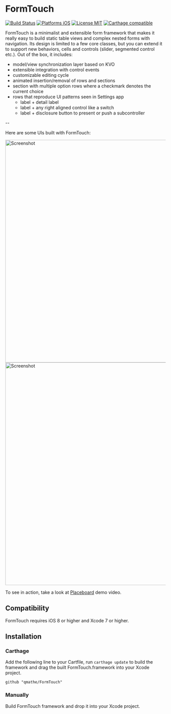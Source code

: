 FormTouch
=========

[![Build Status](https://travis-ci.org/qmathe/FormTouch.svg?branch=master)](https://travis-ci.org/qmathe/FormTouch)
[![Platforms iOS](https://img.shields.io/badge/Platforms-iOS-lightgray.svg?style=flat)](http://www.apple.com)
[![License MIT](https://img.shields.io/badge/license-MIT-blue.svg?style=flat)](https://github.com/qmathe/FormTouch/LICENSE)
[![Carthage compatible](https://img.shields.io/badge/Carthage-compatible-4BC51D.svg?style=flat)](https://github.com/Carthage/Carthage)

FormTouch is a minimalist and extensible form framework that makes it really easy to build static table views and complex nested forms with navigation. Its design is limited to a few core classes, but you can extend it to support new behaviors, cells and controls (slider, segmented control etc.). Out of the box, it includes:

- model/view synchronization layer based on KVO
- extensible integration with control events
- customizable editing cycle
- animated insertion/removal of rows and sections
- section with multiple option rows where a checkmark denotes the current choice
- rows that reproduce UI patterns seen in Settings app
	- label + detail label
	- label + any right aligned control like a switch
	- label + disclosure button to present or push a subcontroller

--

Here are some UIs built with FormTouch:

<img src="http://www.quentinmathe.com/github/FormTouch/Place%20View%206%20Tagged%20-%20iPhone%205.jpg" height="700" alt="Screenshot" />
<img src="http://www.quentinmathe.com/github/FormTouch/New%20Tag%20-%20iPhone%205.png" height="700" alt="Screenshot" />

To see in action, take a look at [Placeboard](http://www.placeboardapp.com) demo video.

Compatibility
-------------

FormTouch requires iOS 8 or higher and Xcode 7 or higher.

Installation
------------

### Carthage

Add the following line to your Cartfile, run `carthage update` to build the framework and drag the built FormTouch.framework into your Xcode project.

    github "qmathe/FormTouch"

### Manually

Build FormTouch framework and drop it into your Xcode project.
